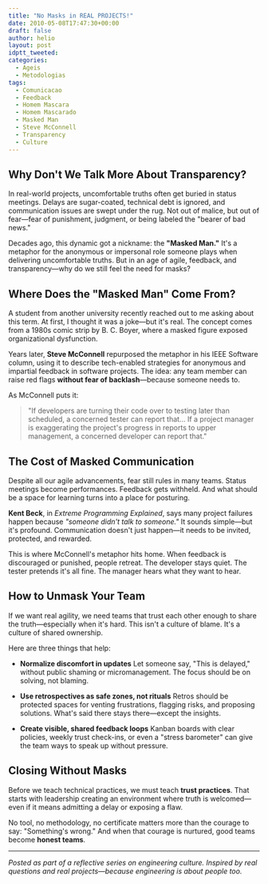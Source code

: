 ```yaml
---
title: "No Masks in REAL PROJECTS!"
date: 2010-05-08T17:47:30+00:00
draft: false
author: helio
layout: post
idptt_tweeted:
categories:
  - Ageis
  - Metodologias
tags:
  - Comunicacao
  - Feedback
  - Homem Mascara
  - Homem Mascarado
  - Masked Man
  - Steve McConnell
  - Transparency
  - Culture
---
```


## Why Don't We Talk More About Transparency?

In real-world projects, uncomfortable truths often get buried in status meetings. Delays are sugar-coated, technical debt is ignored, and communication issues are swept under the rug. Not out of malice, but out of fear—fear of punishment, judgment, or being labeled the "bearer of bad news."

Decades ago, this dynamic got a nickname: the **"Masked Man."** It's a metaphor for the anonymous or impersonal role someone plays when delivering uncomfortable truths. But in an age of agile, feedback, and transparency—why do we still feel the need for masks?

## Where Does the "Masked Man" Come From?

A student from another university recently reached out to me asking about this term. At first, I thought it was a joke—but it's real. The concept comes from a 1980s comic strip by B. C. Boyer, where a masked figure exposed organizational dysfunction.

Years later, **Steve McConnell** repurposed the metaphor in his IEEE Software column, using it to describe tech-enabled strategies for anonymous and impartial feedback in software projects. The idea: any team member can raise red flags **without fear of backlash**—because someone needs to.

As McConnell puts it:

> "If developers are turning their code over to testing later than scheduled, a concerned tester can report that... If a project manager is exaggerating the project's progress in reports to upper management, a concerned developer can report that."

## The Cost of Masked Communication

Despite all our agile advancements, fear still rules in many teams. Status meetings become performances. Feedback gets withheld. And what should be a space for learning turns into a place for posturing.

**Kent Beck**, in _Extreme Programming Explained_, says many project failures happen because _"someone didn't talk to someone."_ It sounds simple—but it's profound. Communication doesn't just happen—it needs to be invited, protected, and rewarded.

This is where McConnell's metaphor hits home. When feedback is discouraged or punished, people retreat. The developer stays quiet. The tester pretends it's all fine. The manager hears what they want to hear.

## How to Unmask Your Team

If we want real agility, we need teams that trust each other enough to share the truth—especially when it's hard. This isn't a culture of blame. It's a culture of shared ownership.

Here are three things that help:

- **Normalize discomfort in updates**
  Let someone say, "This is delayed," without public shaming or micromanagement. The focus should be on solving, not blaming.

- **Use retrospectives as safe zones, not rituals**
  Retros should be protected spaces for venting frustrations, flagging risks, and proposing solutions. What's said there stays there—except the insights.

- **Create visible, shared feedback loops**
  Kanban boards with clear policies, weekly trust check-ins, or even a "stress barometer" can give the team ways to speak up without pressure.

## Closing Without Masks

Before we teach technical practices, we must teach **trust practices**. That starts with leadership creating an environment where truth is welcomed—even if it means admitting a delay or exposing a flaw.

No tool, no methodology, no certificate matters more than the courage to say: "Something's wrong." And when that courage is nurtured, good teams become **honest teams**.

---

_Posted as part of a reflective series on engineering culture. Inspired by real questions and real projects—because engineering is about people too._
